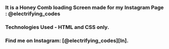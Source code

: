 ### It is a Honey Comb loading Screen made for my Instagram Page : @electrifying_codes

### Technologies Used - HTML and CSS only.

### Find me on Instagram: [@electrifying_codes][In].

[instagram]: https://www.instagram.com/electrifying_codes
